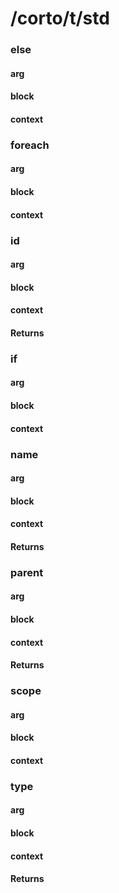 # /corto/t/std
### else
#### arg
#### block
#### context
### foreach
#### arg
#### block
#### context
### id
#### arg
#### block
#### context
#### Returns
### if
#### arg
#### block
#### context
### name
#### arg
#### block
#### context
#### Returns
### parent
#### arg
#### block
#### context
#### Returns
### scope
#### arg
#### block
#### context
### type
#### arg
#### block
#### context
#### Returns
